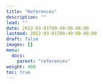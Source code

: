 ```yaml
---
title: "References"
description: ""
lead: ""
date: 2022-03-01T09:49:08-08:00
lastmod: 2022-03-01T09:49:08-08:00
draft: false
images: []
menu:
  docs:
    parent: "references"
weight: 400
toc: true
---
```

